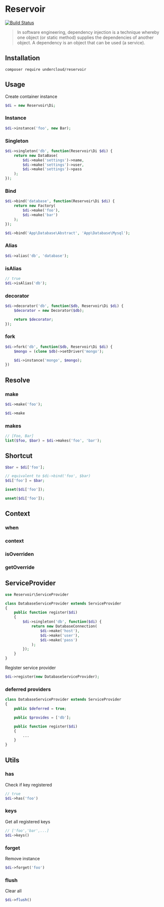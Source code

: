 # Reservoir
[![Build Status](https://travis-ci.org/undercloud/reservoir.svg?branch=master)](https://travis-ci.org/undercloud/reservoir)

> In software engineering, dependency injection is a technique whereby one object (or static method) supplies the dependencies of another object. A dependency is an object that can be used (a service).

## Installation
`composer require undercloud/reservoir`

## Usage

Create container instance
```php
$di = new Reservoir\Di;
```

### Instance

```php
$di->instance('foo', new Bar);
```

### Singleton

```PHP
$di->singleton('db', function(Reservoir\Di $di) {
    return new DataBase(
        $di->make('settings')->name,
        $di->make('settings')->user,
        $di->make('settings')->pass
    );
});
```

### Bind

```PHP
$di->bind('database', function(Reservoir\Di $di) {
    return new Factory(
        $di->make('foo'),
        $di->make('bar')
    );
});
```

```PHP
$di->bind('App\Database\Abstract', 'App\Database\Mysql');
```

### Alias

```PHP
$di->alias('db', 'database');
```

### isAlias

```PHP
// true
$di->isAlias('db');
```

### decorator

```PHP
$di->decorator('db', function($db, Reservoir\Di $di) {
    $decorator = new Decorator($db);

    return $decorator;
});
```

### fork

```PHP
$di->fork('db', function($db, Reservoir\Di $di) {
    $mongo = (clone $db)->setDriver('mongo');

    $di->instance('mongo', $mongo);
})
```

## Resolve

### make

```PHP
$di->make('foo');
```

```PHP
$di->make
```

### makes

```PHP
// [Foo, Bar]
list($foo, $bar) = $di->makes('foo', 'bar');
```

## Shortcut

```PHP
$bar = $di['foo'];
```

```PHP
// equivalent to $di->bind('foo', $bar)
$di['foo'] = $bar;
```

```PHP
isset($di['foo']);
```

```PHP
unset($di['foo']);
```

## Context

### when
### context
### isOverriden
### getOverride

## ServiceProvider


```PHP
use Reservoir\ServiceProvider

class DatabaseServiceProvider extends ServiceProvider
{
    public function register($di)
    {
        $di->singleton('db', function($di) {
            return new DatabaseConnection(
                $di->make('host'),
                $di->make('user'),
                $di->make('pass')
            );
        });
    }
}
```

Register service provider
```PHP
$di->register(new DatabaseServiceProvider);
```

### deferred providers


```PHP
class DatabaseServiceProvider extends ServiceProvider
{
    public $deferred = true;

    public $provides = ['db'];

    public function register($di)
    {
        ...
    }
}
```

## Utils

### has

Check if key registered
```PHP
// true
$di->has('foo')
```

### keys

Get all registered keys
```PHP
// ['foo','bar',...]
$di->keys()
```

### forget

Remove instance
```PHP
$di->forget('foo')
```

### flush

Clear all
```PHP
$di->flush()
```
